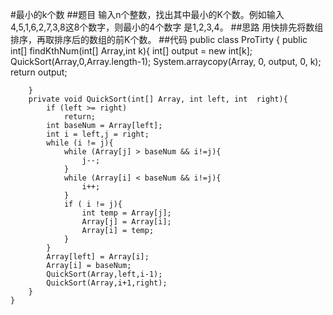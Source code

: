 #最小的k个数
##题目
输入n个整数，找出其中最小的K个数。例如输入4,5,1,6,2,7,3,8这8个数字，则最小的4个数字
是1,2,3,4。
##思路
用快排先将数组排序，再取排序后的数组的前K个数。
##代码
    public class ProTirty {
        public int[] findKthNum(int[] Array,int k){
            int[] output = new int[k];
            QuickSort(Array,0,Array.length-1);
            System.arraycopy(Array, 0, output, 0, k);
            return output;
    
        }
        private void QuickSort(int[] Array, int left, int  right){
            if (left >= right)
                return;
            int baseNum = Array[left];
            int i = left,j = right;
            while (i != j){
                while (Array[j] > baseNum && i!=j){
                    j--;
                }
                while (Array[i] < baseNum && i!=j){
                    i++;
                }
                if ( i != j){
                    int temp = Array[j];
                    Array[j] = Array[i];
                    Array[i] = temp;
                }
            }
            Array[left] = Array[i];
            Array[i] = baseNum;
            QuickSort(Array,left,i-1);
            QuickSort(Array,i+1,right);
        }
    }